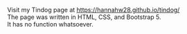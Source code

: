 Visit my Tindog page at https://hannahw28.github.io/tindog/ <br/>
The page was written in HTML, CSS, and Bootstrap 5. <br/>
It has no function whatsoever.
